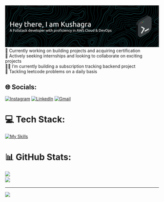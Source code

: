 ![Header](./github-header-banner.png)
🔭 Currently working on building projects and acquiring certification<br>🤝 Actively seeking internships and looking to collaborate on exciting projects<br>👨‍💻 I’m currently building a subscription tracking backend project<br>🎯 Tackling leetcode problems on a daily basis


## 🌐 Socials:
[![Instagram](https://skillicons.dev/icons?i=instagram)](https://instagram.com/kushaagrabisht)
[![LinkedIn](https://skillicons.dev/icons?i=linkedin)](https://www.linkedin.com/in/kushagra-bisht-29984b27a/)
[![Gmail](https://skillicons.dev/icons?i=gmail)](mailto:kushagrabisht10@gmail.com)

# 💻 Tech Stack:
[![My Skills](https://skillicons.dev/icons?i=cpp,html,css,js,react,nodejs,express,mongodb,aws,docker,kubernetes,git,github,htmx,linux,mysql,notion,npm,postman,py,supabase,vite,vscode,webstorm&perline=8)](https://skillicons.dev)
# 📊 GitHub Stats:
![](https://github-readme-streak-stats.herokuapp.com/?user=kushagrx&theme=tokyonight&hide_border=false)<br/>
![](https://github-readme-stats.vercel.app/api?username=kushagrx&theme=tokyonight&hide_border=false&include_all_commits=true&count_private=true&cache_seconds=3600)


---
[![](https://visitcount.itsvg.in/api?id=kushagrx&icon=9&color=0)](https://visitcount.itsvg.in)

<!-- Proudly created with GPRM ( https://gprm.itsvg.in ) -->
